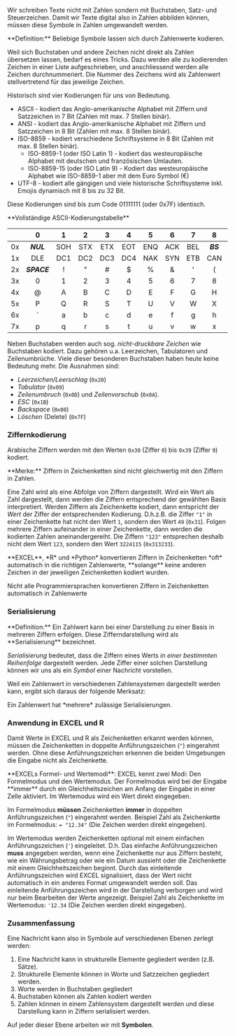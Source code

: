 Wir schreiben Texte nicht mit Zahlen sondern mit Buchstaben, Satz- und Steuerzeichen. Damit wir Texte digital also in Zahlen abbilden können, müssen diese Symbole in Zahlen umgewandelt werden. 

<p class="alert alert-primary" markdown="1">
**Definition:** Beliebige Symbole lassen sich durch Zahlenwerte kodieren.
</p>

Weil sich Buchstaben und andere Zeichen nicht direkt als Zahlen übersetzen lassen, bedarf es eines Tricks. Dazu werden alle zu kodierenden Zeichen in einer Liste aufgeschrieben, und anschliessend werden alle Zeichen durchnummeriert. Die Nummer des Zeichens wird als Zahlenwert stellvertretend für das jeweilige Zeichen. 

Historisch sind vier Kodierungen für uns von Bedeutung. 

- ASCII - kodiert das Anglo-amerikanische Alphabet mit Ziffern und Satzzeichen in 7 Bit (Zahlen mit max. 7 Stellen binär).
- ANSI - kodiert das Anglo-amerikanische Alphabet mit Ziffern und Satzzeichen in 8 Bit (Zahlen mit max. 8 Stellen binär).
- ISO-8859 - kodiert verschiedene Schriftsysteme in 8 Bit (Zahlen mit max. 8 Stellen binär).
  - ISO-8859-1 (oder ISO Latin 1) - kodiert das westeuropäische Alphabet mit deutschen und französischen Umlauten.
  - ISO-8859-15 (oder ISO Latin 9) - Kodiert das westeuropäische Alphabet wie ISO-8859-1 aber mit dem Euro Symbol (€)
- UTF-8 - kodiert alle gängigen und viele historische Schriftsysteme inkl. Emojis dynamisch mit 8 bis zu 32 Bit. 

Diese Kodierungen sind bis zum Code 01111111 (oder 0x7F) identisch. 



<div class="alert alert-secondary" markdown="1">
**Vollständige ASCII-Kodierungstabelle** 

| | 0	| 1	| 2	| 3	| 4	| 5	| 6	| 7	| 8	| 9	| A	| B	| C	| D	| E	| F |
| :--- |  :---: | :---: | :---: | :---: | :---: | :---: | :---: | :---: | :---: | :---: | :---: | :---: | :---: | :---: | :---: | :---: | 
| 0x	| ***NUL***	| SOH	| STX	| ETX	| EOT	|	ENQ	|	ACK	|	BEL	|	***BS***	|	***HT***	|	***LF***	|	VT	|	FF	|	***CR***	|	SO	|	SI	|
|1x	|	DLE	|	DC1	|	DC2	|	DC3	|	DC4	|	NAK	|	SYN	|	ETB	|	CAN	|	EM	|	SUB	|	***ESC***	|	FS	|	GS	|	RS	|	US	|
| 2x	|	 ***SPACE***	| 	!	|	"	|	#	|	$	|	%	|	&	|	'	|	(	|	)	|	*		| +	|	,	|	-	|	.	|	/ |
| 3x	|	0	|	1	|	2	|	3	|	4	|	5	|	6	|	7	|	8	|	9	|	:	|	;	|	<	|	=	|	>	|	?	|
| 4x	|	@	|	A	|	B	|	C	|	D	|	E	|	F	|	G	|	H	|	I	|	J	|	K	|	L	|	M	|	N	|	O	|
| 5x	|	P	|	Q	|	R	|	S	|	T	|	U	|	V	|	W	|	X	|	Y	|	Z	|	[	|	\	|	]	|	^	|	_	|
| 6x	|	`		|a	|	b	|	c	|	d	|	e	|	f	|	g	|	h	|	i	|	j	|	k	|	l	|	m	|	n	|	o	|
| 7x	|	p	|	q	|	r	|	s	|	t	|	u	|	v	|	w	|	x	|	y	|	z	|	{	|	\|	|	}	| ~	| ***DEL*** |

</div>

Neben Buchstaben werden auch sog. *nicht-druckbare Zeichen* wie Buchstaben kodiert. Dazu gehören u.a. Leerzeichen, Tabulatoren und Zeilenumbrüche. Viele dieser besonderen Buchstaben haben heute keine Bedeutung mehr. Die Ausnahmen sind: 

- *Leerzeichen/Leerschlag* (`0x20`)
- *Tabulator* (`0x09`)
- *Zeilenumbruch* (`0x0D`) und *Zeilenvorschub* (`0x0A`).
- *ESC* (`0x1B`)
- *Backspace* (`0x08`)
- *Löschen* (Delete) (`0x7F`)


### Ziffernkodierung

Arabische Ziffern werden mit den Werten `0x30` (Ziffer `0`) bis `0x39` (Ziffer `9`) kodiert.

<p class="alert alert-success" markdown="1">
**Merke:** Ziffern in Zeichenketten sind nicht gleichwertig mit den Ziffern in Zahlen. 
</p>

Eine Zahl wird als eine Abfolge von Ziffern dargestellt. Wird ein Wert als Zahl dargestellt, dann werden die Ziffern entsprechend der gewählten Basis interpretiert. Werden Ziffern als Zeichenkette kodiert, dann entspricht der *Wert* der Ziffer der entsprechenden Kodierung. D.h.z.B. die Ziffer `"1"` in einer Zeichenkette hat nicht den Wert `1`, sondern den Wert `49` (`0x31`). Folgen mehrere Ziffern aufeinander in einer Zeichenkette, dann werden die kodierten Zahlen aneinandergereiht. Die Ziffern `"123"` entsprechen deshalb nicht dem Wert `123`, sondern den Wert `3224115` (`0x313233`). 

<p class="alert alert-success" markdown="1">
**EXCEL**, *R* und *Python* konvertieren Ziffern in Zeichenketten *oft* automatisch in die richtigen Zahlenwerte, **solange** keine anderen Zeichen in der jeweiligen Zeichenketten kodiert wurden.
</p>

<p class="alert alert-warning" markdown="1">
Nicht alle Programmiersprachen konvertieren Ziffern in Zeichenketten automatisch in Zahlenwerte
</p>

### Serialisierung

<p class="alert alert-primary" markdown="1">
**Definition:** Ein Zahlwert kann bei einer Darstellung zu einer Basis in mehreren Ziffern erfolgen. Diese Zifferndarstellung wird als **Serialisierung** bezeichnet. 
</p>

*Serialisierung* bedeutet, dass die Ziffern eines Werts *in einer bestimmten Reihenfolge* dargestellt werden. Jede Ziffer einer solchen Darstellung können wir uns als ein *Symbol* einer Nachricht vorstellen. 

Weil ein Zahlenwert in verschiedenen Zahlensystemen dargestellt werden kann, ergibt sich daraus der folgende Merksatz:

<p class="alert alert-success" markdown="1">
Ein Zahlenwert hat *mehrere* zulässige Serialisierungen. 
</p>

### Anwendung in EXCEL und R

Damit Werte in EXCEL und R als Zeichenketten erkannt werden können, müssen die Zeichenketten in doppelte Anführungszeichen (`"`) eingerahmt werden. Ohne diese Anführungszeichen erkennen die beiden Umgebungen die Eingabe nicht als Zeichenkette. 

<div class="alert alert-warning" markdown="1">
**EXCELs Formel- und Wertemodi**: EXCEL kennt zwei Modi: Den Formelmodus und den Wertemodus. Der Formelmodus wird bei der Eingabe **immer** durch ein Gleichheitszeichen am Anfang der Eingabe in einer Zelle aktiviert. Im Wertemodus wird ein Wert direkt eingegeben. 

Im Formelmodus **müssen** Zeichenketten **immer** in doppelten Anführungszeichen (`"`) eingerahmt werden. Beispiel Zahl als Zeichenkette im Formelmodus: ``= "12.34"`` (Die Zeichen werden direkt eingegeben).

Im Wertemodus werden Zeichenketten optional mit einem einfachen Anführungszeichen (`'`) eingeleitet. D.h. Das einfache Anführungszeichen **muss** angegeben werden, wenn eine Zeichenkette nur aus Ziffern besteht, wie ein Währungsbetrag oder wie ein Datum aussieht oder die Zeichenkette mit einem Gleichheitszeichen beginnt. Durch das einleitende Anführungszeichen wird  EXCEL signalisiert, dass der Wert nicht automatisch in ein anderes Format umgewandelt werden soll. Das einleitende Anführungszeichen wird in der Darstellung verborgen und wird nur beim Bearbeiten der Werte angezeigt. Beispiel Zahl als Zeichenkette im Wertemodus: ``'12.34`` (Die Zeichen werden direkt eingegeben). 
</div>


### Zusammenfassung 

Eine Nachricht kann also in Symbole auf verschiedenen Ebenen zerlegt werden: 

1. Eine Nachricht kann in strukturelle Elemente gegliedert werden (z.B. Sätze). 
2. Strukturelle Elemente können in Worte und Satzzeichen gegliedert werden. 
3. Worte werden in Buchstaben gegliedert
4. Buchstaben können als Zahlen kodiert werden 
5. Zahlen können in einem Zahlensystem dargestellt werden und diese Darstellung kann in Ziffern serialisiert werden. 

Auf jeder dieser Ebene arbeiten wir mit **Symbolen**.